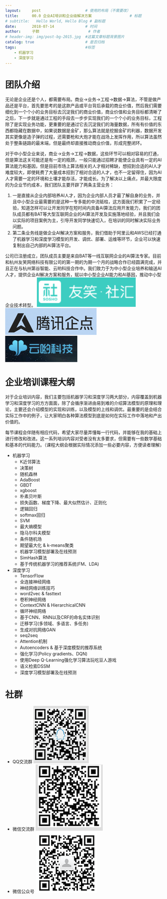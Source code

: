 ```yaml
---
layout:     post   				    # 使用的布局（不需要改）
title:      00.0 企业AI培训和企业级解决方案 				# 标题 
# subtitle:   Hello World, Hello Blog # 副标题
date:       2018-07-14 				# 时间
author:     子颢 						# 作者
# header-img: img/post-bg-2015.jpg 	#这篇文章标题背景图片
catalog: true 						# 是否归档
tags:								#标签
    - 机器学习
    - 深度学习
---
```


# 团队介绍

无论是企业还是个人，都需要布局。商业->业务->工程->数据->算法，不管是做产品还是平台，首先要思考的是这款产品或平台背后承载的商业价值，然后我们需要细化到一个个小的业务目标去沉淀我们的商业价值，商业价值和业务目标都清晰了之后，下一步就是通过工程的手段去一步步实现我们的一个个小的业务目标，工程除了是实现业务功能，更重要的是通过它去沉淀我们的海量数据，所有有价值的东西都隐藏在数据中，如果说数据是金矿，那么算法就是挖掘金矿的利器，数据开发其实更像是造子弹的过程，还需要枪和大炮才能在战场上发挥作用，所以算法虽然处于整条链路的最末端，但是最终却直接推动商业价值，形成完整闭环。

对于中小型企业来说，商业->业务->工程->数据，这些环节可以相对容易的打通，但是算法这关可能还是有一定的瓶颈，一般只能通过招聘才能使企业具有一定的AI算法能力和基因，但是目前市场上算法相关的人才相对稀缺，想招到合适的AI人才难度较大，即使耗费了大量成本招到了相对合适的人才，也不一定留得住，因为AI人才需要一定的环境和土壤才能存活，才能成长。为了解决以上痛点，并最大限度的为企业节约成本，我们团队主要开辟了两条主营业务：
1. 一是直接从企业内部培养AI人才，因为企业内部人员才最了解自身的业务，并且中小型企业最需要的是这种一专多能的中流砥柱，这方面我们积累了一定经验，知道怎样可以让开发同学在短时间内具备AI算法应用开发能力，我们的团队成员都有BAT等大型互联网企业的AI算法开发及实施落地经验，并且我们会以实际的项目案例为主，引导开发同学快速切入，在培训的同时解决实际业务问题。
2. 第二条业务线是做企业AI解决方案和服务，我们借助于阿里云和AWS已经打通了机器学习和深度学习模型的开发、调优、部署、运维等环节，企业可以快速复制出自己内部的AI算法平台。

公司已注册成立，团队成员主要是来自BAT等一线互联网企业的AI算法专家。目前和杭州友笑网络科技有限公司的第一期的为期一个月的战略合作已经圆满完成，并且正在与杭州第谷智能、云哟科技合作中。我们致力于为中小型企业培养和输送AI人才，提供企业AI解决方案和服务，赋以中小型企业AI能力和AI基因，推动中小型企业技术转型。
<a href="http://www.usho.cn/" target="_blank"><img src="/img/00-01.png"></a>
<a href="https://qidian.qq.com/" target="_blank"><img src="/img/00-02.png"></a>
<a href="https://www.cloudyotech.com/" target="_blank"><img src="/img/00-03.png"></a>

# 企业培训课程大纲

对于企业培训内容，我们主要包括机器学习和深度学习两大部分，内容覆盖到机器学习和深度学习的方方面面，除了会循序渐进由易到难的介绍算法模型的原理和理论，主要还会介绍模型的实现和训练，以及模型的上线和调优。最重要的是会结合实际工作中的例子，让大家明白各种算法模型到底是如何在实际工作中落地和产出价值的。

每节课程会伴随有相应代码，希望大家尽量弄懂每一行代码，并能够在我的基础上进行修改和改进。这一系列培训内容对受者没有太多要求，但需要有一些数学基础和基本的代码能力。（课程大纲会根据实际情况添加一些必要内容，方便读者理解）

- 机器学习
	- K近邻算法
	- 决策树
	- 随机森林
	- AdaBoost
	- GBDT
	- xgboost
	- 朴素贝叶斯
	- 损失函数、梯度下降、最大似然估计、正则化
	- 逻辑回归
	- softmax回归
	- SVM
	- 最大熵模型
	- 隐马尔科夫模型
	- 条件随机场
	- 期望最大化 & k-means聚类
	- 机器学习模型部署及在线预测
	- SimHash算法
	- 基于传统机器学习的推荐系统(FM、LDA)
- 深度学习
	- TensorFlow
	- 全连接神经网络
	- 神经网络训练技巧
	- word2vec & fasttext
	- 卷积神经网络
	- ContextCNN & HierarchicalCNN
	- 循环神经网络
	- 基于CNN、RNN以及CRF的命名实体识别
	- 迁移学习(多领域、多语言、多任务)
	- 生成对抗网络GAN
	- seq2seq
	- Attention机制
	- Autoencoders & 基于深度模型的推荐系统
	- 强化学习(Policy gradients、DQN)
	- 使用Deep Q-Learning强化学习算法玩吃豆人游戏
	- 语义检索DSSM
	- 深度学习模型部署及在线预测

# 社群

- QQ交流群
	![562929489](/img/qq_ewm.png)
- 微信交流群
	![562929489](/img/wx_ewm.png)
- 微信公众号
	![562929489](/img/wxgzh_ewm.png)